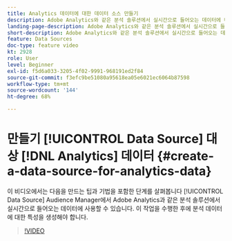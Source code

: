 ```yaml
---
title: Analytics 데이터에 대한 데이터 소스 만들기
description: Adobe Analytics와 같은 분석 솔루션에서 실시간으로 들어오는 데이터에 대한 데이터 소스를 만드는 방법을 알아봅니다. 분석 데이터에 대한 트레이트를 만들기 전에 이 작업을 수행하십시오.
landing-page-description: Adobe Analytics와 같은 분석 솔루션에서 실시간으로 들어오는 데이터에 대한 데이터 소스를 만드는 방법을 알아봅니다. 분석 데이터에 대한 트레이트를 만들기 전에 이 작업을 수행하십시오.
short-description: Adobe Analytics와 같은 분석 솔루션에서 실시간으로 들어오는 데이터에 대한 데이터 소스를 만드는 방법을 알아봅니다. 분석 데이터에 대한 트레이트를 만들기 전에 이 작업을 수행하십시오.
feature: Data Sources
doc-type: feature video
kt: 2928
role: User
level: Beginner
exl-id: f5d6a033-3205-4f02-9991-968191ed2f84
source-git-commit: f3efc9be51080a95618ea05e6021ec6064b87598
workflow-type: tm+mt
source-wordcount: '144'
ht-degree: 68%

---
```


# 만들기 [!UICONTROL Data Source] 대상 [!DNL Analytics] 데이터 {#create-a-data-source-for-analytics-data}

이 비디오에서는 다음을 만드는 팁과 기법을 포함한 단계를 살펴봅니다 [!UICONTROL Data Source] Audience Manager에서 Adobe Analytics과 같은 분석 솔루션에서 실시간으로 들어오는 데이터에 사용할 수 있습니다. 이 작업을 수행한 후에 분석 데이터에 대한 특성을 생성해야 합니다.

>[!VIDEO](https://video.tv.adobe.com/v/27329/?quality=12)

